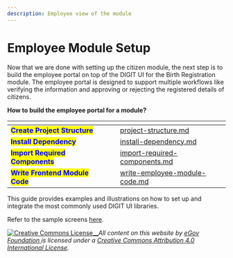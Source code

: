 ```yaml
---
description: Employee view of the module
---
```


# Employee Module Setup

Now that we are done with setting up the citizen module, the next step is to build the employee portal on top of the DIGIT UI for the Birth Registration module. The employee portal is designed to support multiple workflows like verifying the information and approving or rejecting the registered details of citizens.

**How to build the employee portal for a module?**

<table data-view="cards"><thead><tr><th></th><th></th><th></th><th data-hidden data-card-target data-type="content-ref"></th></tr></thead><tbody><tr><td><mark style="color:blue;"><strong>Create Project Structure</strong></mark></td><td></td><td></td><td><a href="../citizen-module-setup/project-structure.md">project-structure.md</a></td></tr><tr><td><mark style="color:blue;"><strong>Install Dependency</strong></mark></td><td></td><td></td><td><a href="../citizen-module-setup/install-dependency.md">install-dependency.md</a></td></tr><tr><td><mark style="color:blue;"><strong>Import Required Components</strong></mark></td><td></td><td></td><td><a href="../citizen-module-setup/import-required-components.md">import-required-components.md</a></td></tr><tr><td><mark style="color:blue;"><strong>Write Frontend Module Code</strong></mark></td><td></td><td></td><td><a href="write-employee-module-code.md">write-employee-module-code.md</a></td></tr></tbody></table>

This guide provides examples and illustrations on how to set up and integrate the most commonly used DIGIT UI libraries.

Refer to the sample screens [here](../citizen-module-setup/sample-screenshots.md).



[![Creative Commons License](https://i.creativecommons.org/l/by/4.0/80x15.png)\_\_](http://creativecommons.org/licenses/by/4.0/)_All content on this website by_ [_eGov Foundation_ ](https://egov.org.in/)_is licensed under a_ [_Creative Commons Attribution 4.0 International License_](http://creativecommons.org/licenses/by/4.0/)_._
